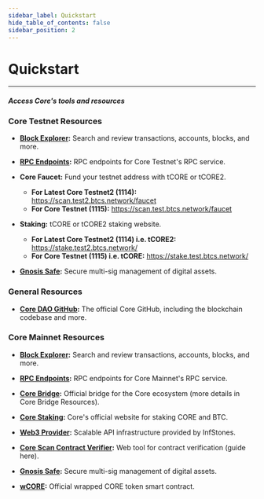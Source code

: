 ```yaml
---
sidebar_label: Quickstart
hide_table_of_contents: false
sidebar_position: 2
---
```


# Quickstart
---

#### _Access Core's tools and resources_

### Core Testnet Resources

* **[Block Explorer](https://scan.test.btcs.network/):** Search and review transactions, accounts, blocks, and more.

* **[RPC Endpoints](https://chainlist.org/chain/1115):** RPC endpoints for Core Testnet's RPC service.

* **Core Faucet:** Fund your testnet address with tCORE or tCORE2.
    * **For Latest Core Testnet2 (1114):** https://scan.test2.btcs.network/faucet
    * **For Core Testnet (1115):** https://scan.test.btcs.network/faucet

* **Staking:** tCORE or tCORE2 staking website.
    * **For Latest Core Testnet2 (1114) i.e. tCORE2:** https://stake.test2.btcs.network/
    * **For Core Testnet (1115) i.e. tCORE:** https://stake.test.btcs.network/

* **[Gnosis Safe](https://safe.test.btcs.network/welcome):** Secure multi-sig management of digital assets.

### General Resources

* **[Core DAO GitHub](https://github.com/coredao-org):** The official Core GitHub, including the blockchain codebase and more.

### Core Mainnet Resources

* **[Block Explorer](https://scan.coredao.org/):** Search and review transactions, accounts, blocks, and more.

* **[RPC Endpoints](https://chainlist.org/chain/1116):** RPC endpoints for Core Mainnet's RPC service.

* **[Core Bridge](https://bridge.coredao.org/):** Official bridge for the Core ecosystem (more details in Core Bridge Resources).

* **[Core Staking](https://stake.coredao.org/):** Core's official website for staking CORE and BTC.

* **[Web3 Provider](https://cloud.infstones.com/login):** Scalable API infrastructure provided by InfStones.

* **[Core Scan Contract Verifier](https://scan.coredao.org/verifyContract):** Web tool for contract verification (guide here).

* **[Gnosis Safe](https://safe.coredao.org/welcome):** Secure multi-sig management of digital assets.

* **[wCORE](https://scan.coredao.org/address/0x191e94fa59739e188dce837f7f6978d84727ad01):** Official wrapped CORE token smart contract.
